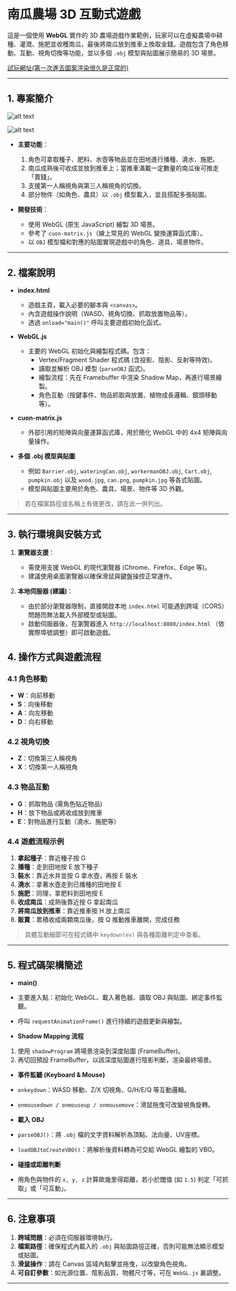 # 南瓜農場 3D 互動式遊戲

這是一個使用 **WebGL** 實作的 3D 農場遊戲作業範例，玩家可以在虛擬農場中耕種、灌溉、施肥並收穫南瓜，最後將南瓜放到推車上換取金錢。遊戲包含了角色移動、互動、視角切換等功能，並以多個 `.obj` 模型與貼圖展示簡易的 3D 場景。

[試玩網址(第一次進去圖案渲染很久是正常的)](https://heyimwei.github.io/3D_Interactive_Game/)

---

## 1. 專案簡介

![alt text](screenshot.png)

![alt text](screenshot2.png)

- **主要功能**：  
  1. 角色可拿取種子、肥料、水壺等物品並在田地進行播種、澆水、施肥。  
  2. 南瓜成熟後可收成並放到推車上；當推車滿載一定數量的南瓜後可推走「賣錢」。  
  3. 支援第一人稱視角與第三人稱視角的切換。  
  4. 部分物件（如角色、農具）以 `.obj` 模型載入，並且搭配多張貼圖。

- **開發技術**：  
  - 使用 WebGL (原生 JavaScript) 繪製 3D 場景。  
  - 參考了 `cuon-matrix.js`（線上常見的 WebGL 變換運算函式庫）。  
  - 以 `OBJ` 模型檔和對應的貼圖實現遊戲中的角色、道具、場景物件。

---

## 2. 檔案說明

- **index.html**  
  - 遊戲主頁，載入必要的腳本與 `<canvas>`。  
  - 內含遊戲操作說明（WASD、視角切換、抓取放置物品等）。  
  - 透過 `onload="main()"` 呼叫主要遊戲初始化函式。

- **WebGL.js**  
  - 主要的 WebGL 初始化與繪製程式碼。包含：  
    - Vertex/Fragment Shader 程式碼 (含投影、陰影、反射等特效)。  
    - 讀取並解析 OBJ 模型 (`parseOBJ` 函式)。  
    - 繪製流程：先在 Framebuffer 中渲染 Shadow Map，再進行場景繪製。  
    - 角色互動（按鍵事件、物品抓取與放置、植物成長邏輯、鏡頭移動等）。

- **cuon-matrix.js**  
  - 外部引用的矩陣與向量運算函式庫，用於簡化 WebGL 中的 4x4 矩陣與向量操作。

- **多個 .obj 模型與貼圖**  
  - 例如 `Barrier.obj`, `wateringCan.obj`, `workermanOBJ.obj`, `Cart.obj`, `pumpkin.obj` 以及 `wood.jpg`, `can.png`, `pumpkin.jpg` 等各式貼圖。  
  - 模型與貼圖主要用於角色、農具、場景、物件等 3D 外觀。

> 若在檔案路徑或名稱上有做更改，請在此一併列出。

---

## 3. 執行環境與安裝方式

1. **瀏覽器支援**：  
   - 需使用支援 WebGL 的現代瀏覽器 (Chrome、Firefox、Edge 等)。  
   - 建議使用桌面瀏覽器以確保滑鼠與鍵盤操控正常運作。

2. **本地伺服器 (建議)**：  
   - 由於部分瀏覽器限制，直接開啟本地 `index.html` 可能遇到跨域（CORS）問題而無法載入外部模型或貼圖。  
   - 啟動伺服器後，在瀏覽器進入 `http://localhost:8080/index.html` （依實際埠號調整）即可啟動遊戲。

## 4. 操作方式與遊戲流程

### 4.1 角色移動
- **W**：向前移動  
- **S**：向後移動  
- **A**：向左移動  
- **D**：向右移動  

### 4.2 視角切換
- **Z**：切換第三人稱視角  
- **X**：切換第一人稱視角  

### 4.3 物品互動
- **G**：抓取物品 (需角色貼近物品)  
- **H**：放下物品或將收成放到推車  
- **E**：對物品進行互動（澆水、施肥等）  

### 4.4 遊戲流程示例
1. **拿起種子**：靠近種子按 G  
2. **播種**：走到田地按 E 放下種子  
3. **裝水**：靠近水井並按 G 拿水壺，再按 E 裝水  
4. **澆水**：拿著水壺走到已播種的田地按 E  
5. **施肥**：同理，拿肥料到田地按 E  
6. **收成南瓜**：成熟後靠近按 G 拿起南瓜  
7. **將南瓜放到推車**：靠近推車按 H 放上南瓜  
8. **販賣**：累積收成兩顆南瓜後，按 Q 推動推車離開，完成任務

> 具體互動細節可在程式碼中 `keydown(ev)` 與各種距離判定中查看。

---

## 5. 程式碼架構簡述

- **main()**  
- 主要進入點：初始化 WebGL、載入著色器、讀取 OBJ 與貼圖、綁定事件監聽。  
- 呼叫 `requestAnimationFrame()` 進行持續的遊戲更新與繪製。

- **Shadow Mapping 流程**  
1. 使用 `shadowProgram` 將場景渲染到深度貼圖 (FrameBuffer)。  
2. 再切回預設 FrameBuffer，以該深度貼圖進行陰影判斷，渲染最終場景。

- **事件監聽 (Keyboard & Mouse)**  
- `onkeydown`：WASD 移動、Z/X 切視角、G/H/E/Q 等互動邏輯。  
- `onmousedown / onmouseup / onmousemove`：滑鼠拖曳可改變視角旋轉。

- **載入 OBJ**  
- `parseOBJ()`：將 `.obj` 檔的文字資料解析為頂點、法向量、UV座標。  
- `loadOBJtoCreateVBO()`：將解析後資料轉為可交給 WebGL 繪製的 VBO。

- **碰撞或距離判斷**  
- 用角色與物件的 `x, y, z` 計算歐幾里得距離，若小於閾值 (如 `1.5`) 判定「可抓取」或「可互動」。

---

## 6. 注意事項

1. **跨域問題**：必須在伺服器環境執行。  
2. **檔案路徑**：確保程式內載入的 `.obj` 與貼圖路徑正確，否則可能無法顯示模型或貼圖。  
3. **滑鼠操作**：請在 Canvas 區域內點擊並拖曳，以改變角色視角。  
4. **可自訂參數**：如光源位置、陰影品質、物體尺寸等，可在 `WebGL.js` 裏調整。

---
